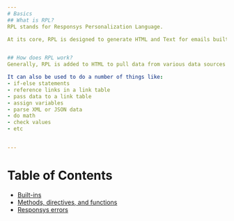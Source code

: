 ```yaml
---
# Basics
## What is RPL?
RPL stands for Responsys Personalization Language.

At its core, RPL is designed to generate HTML and Text for emails built in Responsys Interact. Although Responsys documentation says it's "not a full-blown programming language", it does have a lot of programming capabilties.


## How does RPL work?
Generally, RPL is added to HTML to pull data from various data sources inside Responsys before the email ships.

It can also be used to do a number of things like:
- if-else statements
- reference links in a link table
- pass data to a link table
- assign variables
- parse XML or JSON data
- do math
- check values
- etc


---
```

# Table of Contents
- [Built-ins](https://github.com/jessecookedesign/rpl/blob/master/built-ins.md)
- [Methods, directives, and functions](https://github.com/jessecookedesign/rpl/blob/master/methods_directives_functions.md)
- [Responsys errors](https://github.com/jessecookedesign/rpl/blob/master/responsys_errors.md)
